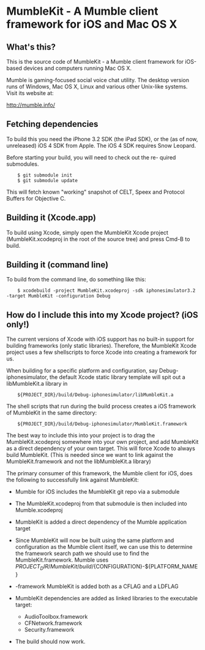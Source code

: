 MumbleKit - A Mumble client framework for iOS and Mac OS X
==========================================================

What's this?
------------

This is the source code of MumbleKit - a Mumble client framework
for iOS-based devices and computers running Mac OS X.

Mumble is gaming-focused social voice chat utility. The desktop
version runs of Windows, Mac OS X, Linux and various other Unix-like
systems. Visit its website at:

 <http://mumble.info/>

Fetching dependencies
---------------------

To build this you need the iPhone 3.2 SDK (the iPad SDK), or the (as of now, unreleased)
iOS 4 SDK from Apple. The iOS 4 SDK requires Snow Leopard.

Before starting your build, you will need to check out the re-
quired submodules.

        $ git submodule init
        $ git submodule update

This will fetch known "working" snapshot of CELT, Speex and
Protocol Buffers for Objective C.

Building it (Xcode.app)
-----------------------

To build using Xcode, simply open the MumbleKit Xcode project
(MumbleKit.xcodeproj in the root of the source tree) and press
Cmd-B to build.

Building it (command line)
--------------------------

To build from the command line, do something like this:

        $ xcodebuild -project MumbleKit.xcodeproj -sdk iphonesimulator3.2 -target MumbleKit -configuration Debug

How do I include this into my Xcode project? (iOS only!)
--------------------------------------------------------

The current versions of Xcode with iOS support has no built-in support for building
frameworks (only static libraries).  Therefore, the MumbleKit Xcode project uses a few shellscripts
to force Xcode into creating a framework for us.

When building for a specific platform and configuration, say Debug-iphonesimulator, the default
Xcode static library template will spit out a libMumbleKit.a library in

        ${PROJECT_DIR}/build/Debug-iphonesimulator/libMumbleKit.a

The shell scripts that run during the build process creates a iOS framework of MumbleKit in the same
directory:

        ${PROJECT_DIR}/build/Debug-iphonesimulator/MumbleKit.framework

The best way to include this into your project is to drag the MumbleKit.xcodeproj somewhere into your own
project, and add MumbleKit as a direct dependency of your own target. This will force Xcode to always build
MumbleKit. (This is needed since we want to link against the MumbleKit.framework and not the libMumbleKit.a
library)

The primary consumer of this framework, the Mumble client for iOS, does the following to
successfully link against MumbleKit:

 * Mumble for iOS includes the MumbleKit git repo via a submodule

 * The MumbleKit.xcodeproj from that submodule is then included into Mumble.xcodeproj

 * MumbleKit is added a direct dependency of the Mumble application target

 * Since MumbleKit will now be built using the same platform and configuration as the
   Mumble client itself, we can use this to determine the framework search path we
   should use to find the MumbleKit.framework. Mumble uses
   ${PROJECT_DIR}/MumbleKit/build/${CONFIGURATION}-${PLATFORM_NAME}

 * -framework MumbleKit is added both as a CFLAG and a LDFLAG

 * MumbleKit dependencies are added as linked libraries to the executable target:
     - AudioToolbox.framework
     - CFNetwork.framework
     - Security.framework

 * The build should now work.
